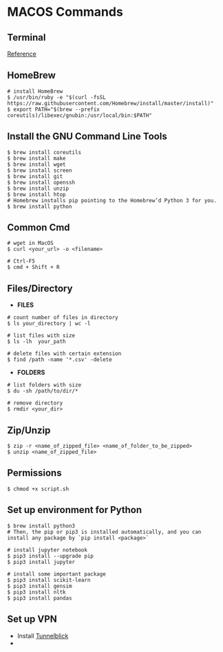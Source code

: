 # MACOS Commands #

## Terminal

[Reference](https://www.topbug.net/blog/2013/04/14/install-and-use-gnu-command-line-tools-in-mac-os-x/)

## HomeBrew

```
# install HomeBrew
$ /usr/bin/ruby -e "$(curl -fsSL https://raw.githubusercontent.com/Homebrew/install/master/install)"
$ export PATH="$(brew --prefix coreutils)/libexec/gnubin:/usr/local/bin:$PATH"
```

## Install the GNU Command Line Tools

```
$ brew install coreutils
$ brew install make
$ brew install wget
$ brew install screen
$ brew install git
$ brew install openssh
$ brew install unzip
$ brew install htop
# Homebrew installs pip pointing to the Homebrew’d Python 3 for you.
$ brew install python

```

## Common Cmd

```
# wget in MacOS
$ curl <your_url> -o <filename>

# Ctrl-F5
$ cmd + Shift + R
```

## Files/Directory

* **FILES**

```
# count number of files in directory
$ ls your_directory | wc -l

# list files with size
$ ls -lh  your_path

# delete files with certain extension
$ find /path -name '*.csv' -delete
```

* **FOLDERS**

```
# list folders with size
$ du -sh /path/to/dir/*

# remove directory
$ rmdir <your_dir>

```

## Zip/Unzip

```
$ zip -r <name_of_zipped_file> <name_of_folder_to_be_zipped>
$ unzip <name_of_zipped_file>
```

## Permissions

```
$ chmod +x script.sh
```

## Set up environment for Python

```
$ brew install python3
# Then, the pip or pip3 is installed automatically, and you can install any package by `pip install <package>`

# install jupyter notebook
$ pip3 install --upgrade pip
$ pip3 install jupyter

# install some important package
$ pip3 install scikit-learn
$ pip3 install gensim
$ pip3 install nltk
$ pip3 install pandas

```

## Set up VPN
* Install [Tunnelblick](https://tunnelblick.net/)
*